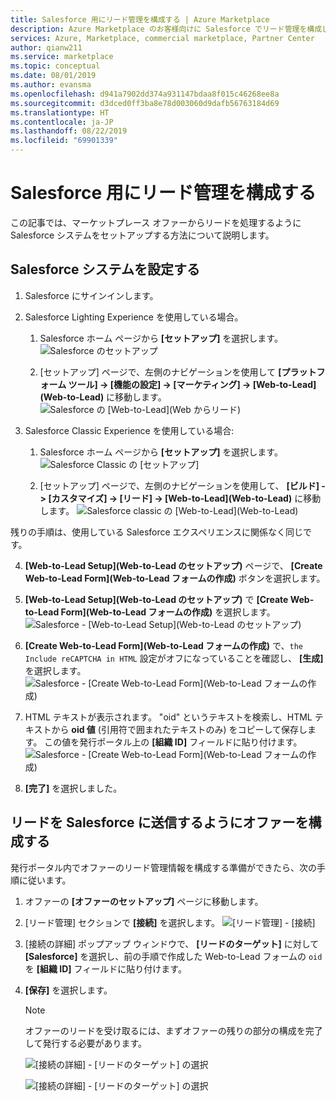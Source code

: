 ```yaml
---
title: Salesforce 用にリード管理を構成する | Azure Marketplace
description: Azure Marketplace のお客様向けに Salesforce でリード管理を構成します。
services: Azure, Marketplace, commercial marketplace, Partner Center
author: qianw211
ms.service: marketplace
ms.topic: conceptual
ms.date: 08/01/2019
ms.author: evansma
ms.openlocfilehash: d941a7902dd374a931147bdaa8f015c46268ee8a
ms.sourcegitcommit: d3dced0ff3ba8e78d003060d9dafb56763184d69
ms.translationtype: HT
ms.contentlocale: ja-JP
ms.lasthandoff: 08/22/2019
ms.locfileid: "69901339"
---
```

# <a name="configure-lead-management-for-salesforce"></a>Salesforce 用にリード管理を構成する

この記事では、マーケットプレース オファーからリードを処理するように Salesforce システムをセットアップする方法について説明します。

## <a name="set-up-your-salesforce-system"></a>Salesforce システムを設定する

1. Salesforce にサインインします。
2. Salesforce Lighting Experience を使用している場合。
    1. Salesforce ホーム ページから **[セットアップ]** を選択します。
    ![Salesforce のセットアップ](./media/commercial-marketplace-lead-management-instructions-salesforce/salesforce-1.png)

    1. [セットアップ] ページで、左側のナビゲーションを使用して **[プラットフォーム ツール] -> [機能の設定] -> [マーケティング] -> [Web-to-Lead]\(Web-to-Lead\)** に移動します。
    ![Salesforce の [Web-to-Lead]\(Web からリード\)](./media/commercial-marketplace-lead-management-instructions-salesforce/salesforce-2.png)

3. Salesforce Classic Experience を使用している場合:
    1. Salesforce ホーム ページから **[セットアップ]** を選択します。
    ![Salesforce Classic の [セットアップ]](./media/commercial-marketplace-lead-management-instructions-salesforce/salesforce-classic-setup.png)

    1. [セットアップ] ページで、左側のナビゲーションを使用して、 **[ビルド] -> [カスタマイズ] -> [リード] -> [Web-to-Lead]\(Web-to-Lead\)** に移動します。
    ![Salesforce classic の [Web-to-Lead]\(Web-to-Lead\)](./media/commercial-marketplace-lead-management-instructions-salesforce/salesforce-classic-web-to-lead.png)

残りの手順は、使用している Salesforce エクスペリエンスに関係なく同じです。

4. **[Web-to-Lead Setup]\(Web-to-Lead のセットアップ\)** ページで、 **[Create Web-to-Lead Form]\(Web-to-Lead フォームの作成\)** ボタンを選択します。
5. **[Web-to-Lead Setup]\(Web-to-Lead のセットアップ\)** で **[Create Web-to-Lead Form]\(Web-to-Lead フォームの作成\)** を選択します。
    ![Salesforce - [Web-to-Lead Setup]\(Web-to-Lead のセットアップ\)](./media/commercial-marketplace-lead-management-instructions-salesforce/salesforce-3.png)

6. **[Create Web-to-Lead Form]\(Web-to-Lead フォームの作成\)** で、`the Include reCAPTCHA in HTML` 設定がオフになっていることを確認し、 **[生成]** を選択します。 
    ![Salesforce - [Create Web-to-Lead Form]\(Web-to-Lead フォームの作成\)](./media/commercial-marketplace-lead-management-instructions-salesforce/salesforce-4.png)

7. HTML テキストが表示されます。 "oid" というテキストを検索し、HTML テキストから **oid 値** (引用符で囲まれたテキストのみ) をコピーして保存します。 この値を発行ポータル上の **[組織 ID]** フィールドに貼り付けます。
    ![Salesforce - [Create Web-to-Lead Form]\(Web-to-Lead フォームの作成\)](./media/commercial-marketplace-lead-management-instructions-salesforce/salesforce-5.png)

8. **[完了]** を選択しました。

## <a name="configure-your-offer-to-send-leads-to-salesforce"></a>リードを Salesforce に送信するようにオファーを構成する

発行ポータル内でオファーのリード管理情報を構成する準備ができたら、次の手順に従います。

1. オファーの **[オファーのセットアップ]** ページに移動します。
1. [リード管理] セクションで **[接続]** を選択します。
    ![[リード管理] - [接続]](./media/commercial-marketplace-lead-management-instructions-salesforce/lead-management-connect.png)

1. [接続の詳細] ポップアップ ウィンドウで、 **[リードのターゲット]** に対して **[Salesforce]** を選択し、前の手順で作成した Web-to-Lead フォームの `oid` を **[組織 ID]** フィールドに貼り付けます。

1. **[保存]** を選択します。 

    >[!Note]
    >オファーのリードを受け取るには、まずオファーの残りの部分の構成を完了して発行する必要があります。

    ![[接続の詳細] - [リードのターゲット] の選択](./media/commercial-marketplace-lead-management-instructions-salesforce/choose-lead-destination.png)

    ![[接続の詳細] - [リードのターゲット] の選択](./media/commercial-marketplace-lead-management-instructions-salesforce/connection-details.png)
